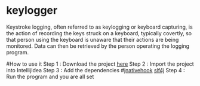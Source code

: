 # keylogger
Keystroke logging, often referred to as keylogging or keyboard capturing, is the action of recording the keys struck on a keyboard, 
typically covertly, so that person using the keyboard is unaware that their actions are being monitored. Data can then be retrieved
by the person operating the logging program.

#How to use it
Step 1 : Download the project [here](https://github.com/Rishabhpatel803/keylogger.git)
Step 2 : Import the project into IntellijIdea
Step 3 : Add the dependencies #[jnativehook](https://jar-download.com/artifacts/com.1stleg/jnativehook/2.1.0/source-code) [slf4j](http://www.java2s.com/Code/Jar/s/Downloadslf4japi161jar.htm)
Step 4 : Run the program and you are all set
